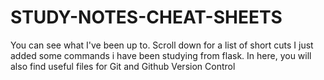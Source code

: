 # STUDY-NOTES-CHEAT-SHEETS
You can see what I've been up to. Scroll down for a list of short cuts
I just added some commands i have been studying from flask. 
In here, you will also find useful files for Git and Github Version Control
